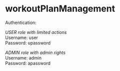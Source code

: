 # workoutPlanManagement

Authentication: 

<i>USER role with limited actions</i><br/>
Username: user<br/>
Password: upassword<br/>

<i>ADMIN role with admin rights</i><br/>
Username: admin<br/>
Password: apassword<br/>
